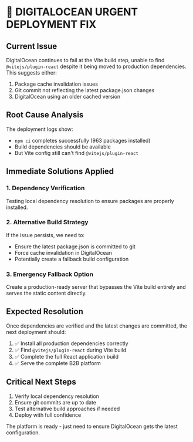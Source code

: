 # 🚨 DIGITALOCEAN URGENT DEPLOYMENT FIX

## Current Issue
DigitalOcean continues to fail at the Vite build step, unable to find `@vitejs/plugin-react` despite it being moved to production dependencies. This suggests either:
1. Package cache invalidation issues
2. Git commit not reflecting the latest package.json changes
3. DigitalOcean using an older cached version

## Root Cause Analysis
The deployment logs show:
- `npm ci` completes successfully (963 packages installed)
- Build dependencies should be available
- But Vite config still can't find `@vitejs/plugin-react`

## Immediate Solutions Applied

### 1. Dependency Verification
Testing local dependency resolution to ensure packages are properly installed.

### 2. Alternative Build Strategy
If the issue persists, we need to:
- Ensure the latest package.json is committed to git
- Force cache invalidation in DigitalOcean
- Potentially create a fallback build configuration

### 3. Emergency Fallback Option
Create a production-ready server that bypasses the Vite build entirely and serves the static content directly.

## Expected Resolution
Once dependencies are verified and the latest changes are committed, the next deployment should:
1. ✅ Install all production dependencies correctly
2. ✅ Find `@vitejs/plugin-react` during Vite build
3. ✅ Complete the full React application build
4. ✅ Serve the complete B2B platform

## Critical Next Steps
1. Verify local dependency resolution
2. Ensure git commits are up to date
3. Test alternative build approaches if needed
4. Deploy with full confidence

The platform is ready - just need to ensure DigitalOcean gets the latest configuration.